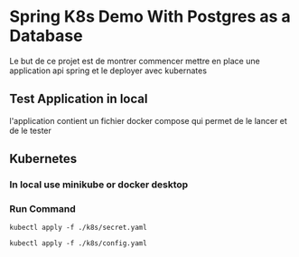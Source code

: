 # Spring K8s Demo With Postgres as a Database
Le but de ce projet est de montrer commencer mettre en place une application api spring et le deployer avec kubernates

## Test Application in local
l'application contient un fichier docker compose qui permet de le lancer et de le tester
## Kubernetes 

### In local use minikube or docker desktop

### Run Command

```shell
kubectl apply -f ./k8s/secret.yaml
```
```shell
kubectl apply -f ./k8s/config.yaml
```